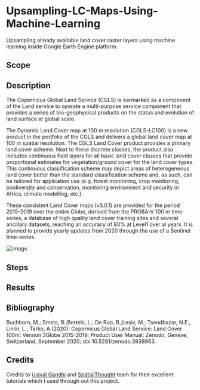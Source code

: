 # Upsampling-LC-Maps-Using-Machine-Learning
Upsampling already available land cover raster layers using machine learning inside Google Earth Engine platform.

## Scope

## Description

The Copernicus Global Land Service (CGLS) is earmarked as a component of the Land service to operate a multi-purpose service component that provides a series of bio-geophysical products on the status and evolution of land surface at global scale.

The Dynamic Land Cover map at 100 m resolution (CGLS-LC100) is a new product in the portfolio of the CGLS and delivers a global land cover map at 100 m spatial resolution. The CGLS Land Cover product provides a primary land cover scheme. Next to these discrete classes, the product also includes continuous field layers for all basic land cover classes that provide proportional estimates for vegetation/ground cover for the land cover types. This continuous classification scheme may depict areas of heterogeneous land cover better than the standard classification scheme and, as such, can be tailored for application use (e.g. forest monitoring, crop monitoring, biodiversity and conservation, monitoring environment and security in Africa, climate modelling, etc.).

These consistent Land Cover maps (v3.0.1) are provided for the period 2015-2019 over the entire Globe, derived from the PROBA-V 100 m time-series, a database of high quality land cover training sites and several ancillary datasets, reaching an accuracy of 80% at Level1 over al years. It is planned to provide yearly updates from 2020 through the use of a Sentinel time-series.

![image](https://user-images.githubusercontent.com/23013328/233996047-6bf1a59a-fe5b-40f9-9499-8e9df5fd9749.png)


## Steps

## Results

## Bibliography

Buchhorn, M.; Smets, B.;Bertels, L.; De Roo, B.;Lesiv, M.; Tsendbazar, N.E., Linlin, L.,
Tarko, A.(2020): Copernicus Global Land Service: Land Cover 100m: Version 3Globe
2015-2019: Product User Manual; Zenodo, Geneve, Switzerland, September 2020;
doi:10.5281/zenodo.3938963.


## Credits
Credits to <a href="https://www.linkedin.com/in/spatialthoughts/"> Ujaval Gandhi</a> and <a href="https://spatialthoughts.com/">SpatialThought</a> team for their excellent tutorials which I used through out this project.
